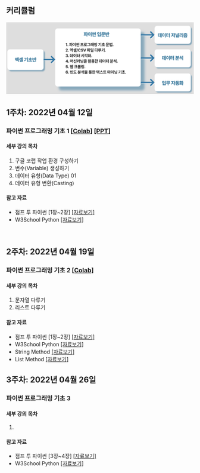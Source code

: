 ## 커리큘럼
<img src='https://github.com/Hanbi-Kim/IntroToPython/blob/main/images/cur.png?raw=true'>

<br>

## 1주차: 2022년 04월 12일
### 파이썬 프로그래밍 기초 1 [[Colab]](https://colab.research.google.com/drive/1PaLC5Hrd-KZGvUXZs95I_q3GL3rOXgoO?usp=sharing) [[PPT]](https://www.miricanvas.com/v/1ya5n8)
#### 세부 강의 목차
1. 구글 코랩 작업 환경 구성하기
2. 변수(Variable) 생성하기
3. 데이터 유형(Data Type) 01
4. 데이터 유형 변환(Casting)

#### 참고 자료
- 점프 투 파이썬 [1장~2장] [[자료보기]](https://wikidocs.net/book/1)
- W3School Python [[자료보기]](https://www.w3schools.com/python/default.asp)

<br>

## 2주차: 2022년 04월 19일
### 파이썬 프로그래밍 기초 2 [[Colab]](https://colab.research.google.com/drive/1qspS1irriZTECvfcvJYY2K6uZOXXeuMO?usp=sharing)
#### 세부 강의 목차
1. 문자열 다루기
2. 리스트 다루기

#### 참고 자료
- 점프 투 파이썬 [1장~2장] [[자료보기]](https://wikidocs.net/book/1)
- W3School Python [[자료보기]](https://www.w3schools.com/python/default.asp)
- String Method [[자료보기]](https://www.w3schools.com/python/python_strings_methods.asp)
- List Method [[자료보기]](https://www.w3schools.com/python/python_lists_methods.asp)


## 3주차: 2022년 04월 26일
### 파이썬 프로그래밍 기초 3 
#### 세부 강의 목차
1. 


#### 참고 자료
- 점프 투 파이썬 [3장~4장] [[자료보기]](https://wikidocs.net/book/1)
- W3School Python [[자료보기]](https://www.w3schools.com/python/default.asp)
